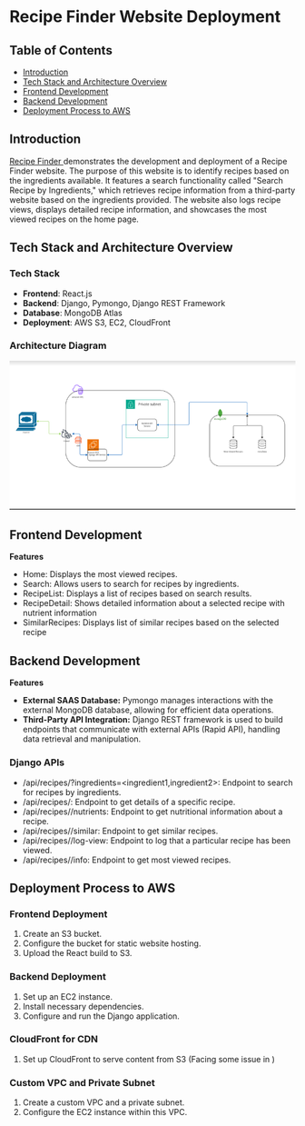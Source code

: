 # Recipe Finder Website Deployment

## Table of Contents
- [Introduction](#introduction)
- [Tech Stack and Architecture Overview](#tech-stack-and-architecture-overview)
- [Frontend Development](#frontend-development)
- [Backend Development](#backend-development)
- [Deployment Process to AWS](#deployment-process-to-aws)


## Introduction 

[Recipe Finder ](http://recipe-finder-2024.s3-website.us-east-2.amazonaws.com/)
demonstrates the development and deployment of a Recipe Finder website. The purpose of this website is to identify recipes based on the ingredients available. It features a search functionality called "Search Recipe by Ingredients," which retrieves recipe information from a third-party website based on the ingredients provided. The website also logs recipe views, displays detailed recipe information, and showcases the most viewed recipes on the home page.


## Tech Stack and Architecture Overview
### Tech Stack
- **Frontend**: React.js
- **Backend**: Django, Pymongo, Django REST Framework
- **Database**: MongoDB Atlas 
- **Deployment**: AWS S3, EC2, CloudFront

### Architecture Diagram
![Architechture2.png](Assets%2FArchitechture2.png)
## Frontend Development

**Features**
* Home: Displays the most viewed recipes.
* Search: Allows users to search for recipes by ingredients.
* RecipeList: Displays a list of recipes based on search results.
* RecipeDetail: Shows detailed information about a selected recipe with 
  nutrient information
* SimilarRecipes: Displays list of similar recipes based on the selected recipe

## Backend Development

**Features**

- **External SAAS Database:** Pymongo manages interactions with the external MongoDB database, allowing for efficient data operations.
- **Third-Party API Integration:** Django REST framework is used to build 
  endpoints that communicate with external APIs (Rapid API), handling data 
  retrieval and manipulation.


### Django APIs
* /api/recipes/?ingredients=<ingredient1,ingredient2>: Endpoint to search for 
  recipes by ingredients.
* /api/recipes/<id>: Endpoint to get details of a specific recipe.
* /api/recipes/<id>/nutrients: Endpoint to get nutritional information about a recipe.
* /api/recipes/<id>/similar: Endpoint to get similar recipes.
* /api/recipes/<id>/log-view: Endpoint to log that a particular recipe has been
    viewed.
* /api/recipes/<id>/info: Endpoint to get most viewed recipes.

## Deployment Process to AWS

### Frontend Deployment

1. Create an S3 bucket.
2. Configure the bucket for static website hosting.
3. Upload the React build to S3.

### Backend Deployment

1. Set up an EC2 instance.
2. Install necessary dependencies.
3. Configure and run the Django application.

### CloudFront for CDN

1. Set up CloudFront to serve content from S3 (Facing some issue in )

### Custom VPC and Private Subnet

1. Create a custom VPC and a private subnet.
2. Configure the EC2 instance within this VPC.